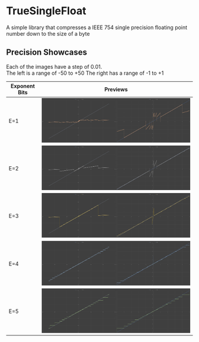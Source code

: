 # TrueSingleFloat
A simple library that compresses a IEEE 754 single precision floating point number down to the size of a byte

## Precision Showcases
Each of the images have a step of 0.01.<br>
The left is a range of -50 to +50
The right has a range of -1 to +1

| Exponent Bits |        Previews        |
| ------------- | :--------------------: |
| E=1           | ![E1](Previews/E1.png) |
| E=2           | ![E2](Previews/E2.png) |
| E=3           | ![E3](Previews/E3.png) |
| E=4           | ![E4](Previews/E4.png) |
| E=5           | ![E5](Previews/E5.png) |
